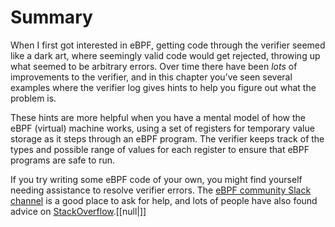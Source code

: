 # Summary

When I first got interested in eBPF, getting code through the verifier seemed like a dark art, where seemingly valid code would get rejected, throwing up what seemed to be arbitrary errors. Over time there have been _lots_ of improvements to the verifier, and in this chapter you’ve seen several examples where the verifier log gives hints to help you figure out what the problem is.

These hints are more helpful when you have a mental model of how the eBPF (virtual) machine works, using a set of registers for temporary value storage as it steps through an eBPF program. The verifier keeps track of the types and possible range of values for each register to ensure that eBPF programs are safe to run.

If you try writing some eBPF code of your own, you might find yourself needing assistance to resolve verifier errors. The [eBPF community Slack channel](http://ebpf.io/slack) is a good place to ask for help, and lots of people have also found advice on [StackOverflow](https://oreil.ly/nu_0v).[[null|]]